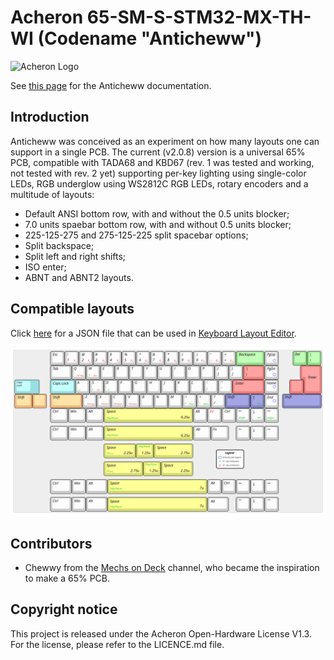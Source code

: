 # Acheron 65-SM-S-STM32-MX-TH-WI (Codename "Anticheww")

![Acheron Logo](https://raw.githubusercontent.com/Gondolindrim/acheronLibrary/master/graphics/acheronReadme.png "Acheron Logo")

See [this page](https://gondolindrim.github.io/AcheronDocs/anticheww/intro.html) for the Anticheww documentation.

## Introduction

Anticheww was conceived as an experiment on how many layouts one can support in a single PCB. The current (v2.0.8) version is a universal 65% PCB, compatible with TADA68 and KBD67 (rev. 1 was tested and working, not tested with rev. 2 yet) supporting per-key lighting using single-color LEDs, RGB underglow using WS2812C RGB LEDs, rotary encoders and a multitude of layouts:

- Default ANSI bottom row, with and without the 0.5 units blocker;
- 7.0 units spaebar bottom row, with and without 0.5 units blocker;
- 225-125-275 and 275-125-225 split spacebar options;
- Split backspace;
- Split left and right shifts;
- ISO enter;
- ABNT and ABNT2 layouts.

## Compatible layouts

Click [here](http://raw.githubusercontent.com/AcheronProject/Anticheww/master/graphics/KLE/anticheww_kle.json) for a JSON file that can be used in [Keyboard Layout Editor](http://keyboard-layout-editor.com).

![Anticheww Layouts](https://raw.githubusercontent.com/AcheronProject/Anticheww/master/graphics/KLE/anticheww_kle.svg "Anticheww Layouts")

## Contributors

- Chewwy from the [Mechs on Deck](http://twitch.tv/https://www.twitch.tv/mechsondeck) channel, who became the inspiration to make a 65% PCB.
   
## Copyright notice

This project is released under the Acheron Open-Hardware License V1.3. For the license, please refer to the LICENCE.md file.

